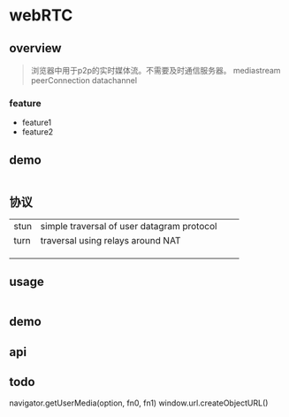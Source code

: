 # webRTC

## overview

> 浏览器中用于p2p的实时媒体流。不需要及时通信服务器。
> mediastream
> peerConnection
> datachannel

### feature

- feature1
- feature2

## demo
```
```
## 协议
|||||
|-|-|-|-|
|stun|simple traversal of user datagram protocol|||
|turn|traversal using relays around NAT|||
|||||
|||||
|||||

## usage
```shell
```

## demo

## api

## todo
navigator.getUserMedia(option, fn0, fn1)
window.url.createObjectURL()
